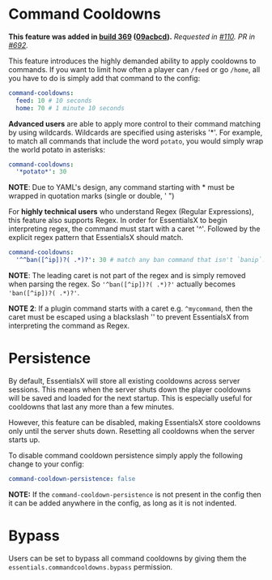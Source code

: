 # Command Cooldowns
**This feature was added in [build 369](https://ci.drtshock.net/job/EssentialsX) ([09acbcd](https://github.com/drtshock/Essentials/commit/09acbcdb05f34e0043116f1866904b0ff0f03ddd)).** 
_Requested in [#110](/drtshock/Essentials/issues/110). PR in [#692](/drtshock/Essentials/pull/692)._

This feature introduces the highly demanded ability to apply cooldowns to commands. If you want to limit how often a player can `/feed` or go `/home`, all you have to do is simply add that command to the config:

```yaml
command-cooldowns:
  feed: 10 # 10 seconds
  home: 70 # 1 minute 10 seconds
```

**Advanced users** are able to apply more control to their command matching by using wildcards. Wildcards are specified using asterisks '*'. For example, to match all commands that include the word `potato`, you would simply wrap the world potato in asterisks:
```yaml
command-cooldowns:
  '*potato*': 30
```

**NOTE**: Due to YAML's design, any command starting with * must be wrapped in quotation marks (single or double, ' ") 

For **highly technical users** who understand Regex (Regular Expressions), this feature also supports Regex. In order for EssentialsX to begin interpreting regex, the command must start with a caret '^'. Followed by the explicit regex pattern that EssentialsX should match.

```yaml
command-cooldowns:
  '^^ban([^ip])?( .*)?': 30 # match any ban command that isn't `banip`.
```

**NOTE**: The leading caret is not part of the regex and is simply removed when parsing the regex. So `'^ban([^ip])?( .*)?'` actually becomes `'ban([^ip])?( .*)?'`.

**NOTE 2**: If a plugin command starts with a caret e.g. `^mycommand`, then the caret must be escaped using a blackslash '\' to prevent EssentialsX from interpreting the command as Regex.

# Persistence
By default, EssentialsX will store all existing cooldowns across server sessions. This means when the server shuts down the player cooldowns will be saved and loaded for the next startup. This is especially useful for cooldowns that last any more than a few minutes.

However, this feature can be disabled, making EssentialsX store cooldowns only until the server shuts down. Resetting all cooldowns when the server starts up.

To disable command cooldown persistence simply apply the following change to your config:
```yaml
command-cooldown-persistence: false
```

**NOTE:** If the `command-cooldown-persistence` is not present in the config then it can be added anywhere in the config, as long as it is not indented.

# Bypass
Users can be set to bypass all command cooldowns by giving them the `essentials.commandcooldowns.bypass` permission.